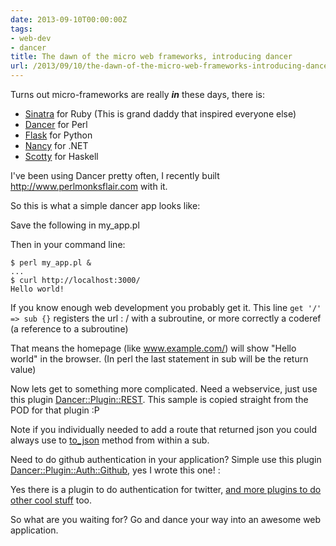 ```yaml
---
date: 2013-09-10T00:00:00Z
tags:
- web-dev
- dancer
title: The dawn of the micro web frameworks, introducing dancer
url: /2013/09/10/the-dawn-of-the-micro-web-frameworks-introducing-dancer/
---
```


Turns out micro-frameworks are really _**in**_ these days, there is:

* [Sinatra](http://www.sinatrarb.com/) for Ruby (This is grand daddy that inspired everyone else)
* [Dancer](http://www.perldancer.org/) for Perl
* [Flask](http://flask.pocoo.org/) for Python
* [Nancy](http://nancyfx.org/) for .NET
* [Scotty](http://www.ittc.ku.edu/csdl/fpg/software/scotty.html) for Haskell

I've been using Dancer pretty often, I recently built http://www.perlmonksflair.com  with it.

So this is what a simple dancer app looks like:

Save the following in my_app.pl

<script src="https://gist.github.com/gideondsouza/6508444.js"></script>

Then in your command line:

    $ perl my_app.pl &
    ...
    $ curl http://localhost:3000/
    Hello world!

If you know enough web development you probably get it. This line `get '/' => sub {}` registers the url : / with a subroutine, or more correctly a coderef (a reference to a subroutine)

That means the homepage (like www.example.com/) will show "Hello world" in the browser.  (In perl the last statement in sub will be the return value)

Now lets get to something more complicated. Need a webservice, just use this plugin [Dancer::Plugin::REST](https://metacpan.org/module/Dancer::Plugin::REST). This sample is copied straight from the POD for that plugin :P

<script src="https://gist.github.com/gideondsouza/6508454.js"></script>

Note if you individually needed to add a route that returned json you could always use to [to_json](https://metacpan.org/module/Dancer#to_json-structure-options) method from within a sub.

Need to do github authentication in your application? Simple use this plugin [Dancer::Plugin::Auth::Github](https://metacpan.org/module/Dancer::Plugin::Auth::Github), yes I wrote this one! :

<script src="https://gist.github.com/gideondsouza/6508472.js"></script>

Yes there is a plugin to do authentication for twitter, [and more plugins to do other cool stuff](https://metacpan.org/search?q=Dancer%3A%3APlugin) too.

So what are you waiting for? Go and dance your way into an awesome web application.
